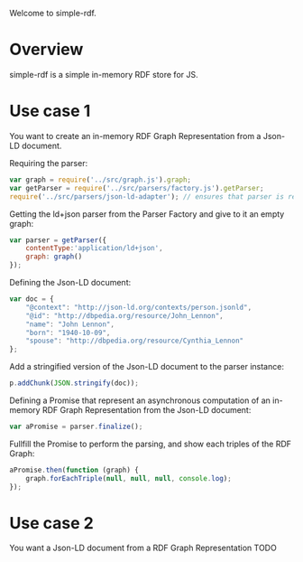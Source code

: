 Welcome to simple-rdf.
# Overview
simple-rdf is a simple in-memory RDF store for JS.

# Use case 1
You want to create an in-memory RDF Graph Representation from a Json-LD document.

Requiring the parser:
```js
var graph = require('../src/graph.js').graph;
var getParser = require('../src/parsers/factory.js').getParser;
require('../src/parsers/json-ld-adapter'); // ensures that parser is registered
```

Getting the ld+json parser from the Parser Factory and give to it an empty graph:
```js
var parser = getParser({
    contentType:'application/ld+json',
    graph: graph()
});
```

Defining the Json-LD document:
```js
var doc = {
    "@context": "http://json-ld.org/contexts/person.jsonld",
    "@id": "http://dbpedia.org/resource/John_Lennon",
    "name": "John Lennon",
    "born": "1940-10-09",
    "spouse": "http://dbpedia.org/resource/Cynthia_Lennon"
};
```

Add a stringified version of the Json-LD document to the parser instance:
```js
p.addChunk(JSON.stringify(doc));
```

Defining a Promise that represent an asynchronous computation of an in-memory RDF Graph Representation from the Json-LD document:
```js
var aPromise = parser.finalize();
```

Fullfill the Promise to perform the parsing, and show each triples of the RDF Graph:
```js
aPromise.then(function (graph) {
    graph.forEachTriple(null, null, null, console.log);
});
```

# Use case 2
You want a Json-LD document from a RDF Graph Representation
TODO

